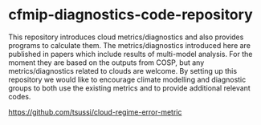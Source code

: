 # cfmip-diagnostics-code-repository
This repository introduces cloud metrics/diagnostics and also provides programs to calculate them.
The metrics/diagnostics introduced here are published in papers which include results of multi-model analysis. For the 
moment they are based on the outputs from COSP, but any 
metrics/diagnostics related to clouds are welcome. By setting up 
this repository we would like to encourage climate modelling and 
diagnostic groups to both use the existing metrics and to provide 
additional relevant codes.

https://github.com/tsussi/cloud-regime-error-metric
